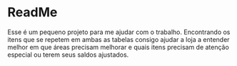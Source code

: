 # ReadMe
Esse é um pequeno projeto para me ajudar com o trabalho.
Encontrando os itens que se repetem em ambas as tabelas consigo ajudar a loja a entender melhor em que áreas precisam melhorar e quais itens precisam de atenção especial ou terem seus saldos ajustados.
